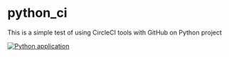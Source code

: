 # python_ci
This is a simple test of using CircleCI tools with GitHub on Python project

[![Python application](https://github.com/priidupaomets/python_ci/actions/workflows/python-tests.yml/badge.svg)](https://github.com/priidupaomets/python_ci/actions/workflows/python-tests.yml)
